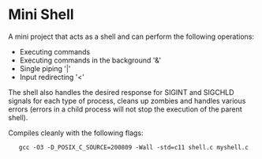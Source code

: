 # Mini Shell
A mini project that acts as a shell and can perform the following operations:
- Executing commands
- Executing commands in the background '&'
- Single piping '|'
- Input redirecting '<'

The shell also handles the desired response for SIGINT and SIGCHLD signals for each type of process, cleans up zombies and handles various errors (errors in a child process will not stop the execution of the parent shell).

Compiles cleanly with the following flags:

       gcc -O3 -D_POSIX_C_SOURCE=200809 -Wall -std=c11 shell.c myshell.c
